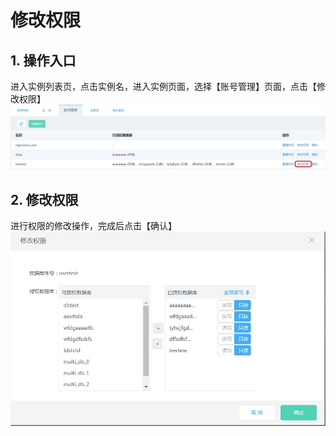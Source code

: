 # 修改权限

## 1. 操作入口
进入实例列表页，点击实例名，进入实例页面，选择【账号管理】页面，点击【修改权限】
![修改权限1](../../../image/RDS/Modify-Privilege-1.png)

## 2. 修改权限
进行权限的修改操作，完成后点击【确认】
![修改权限2](../../../image/RDS/Modify-Privilege-2.png)
